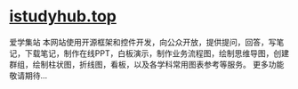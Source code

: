 # [istudyhub.top](http://istudyhub.top/ "With a Title")
爱学集站
本网站使用开源框架和控件开发，向公众开放，提供提问，回答，写笔记，下载笔记，制作在线PPT，白板演示，制作业务流程图，绘制思维导图，创建群组，绘制柱状图，折线图，看板，以及各学科常用图表参考等服务。
更多功能敬请期待...
